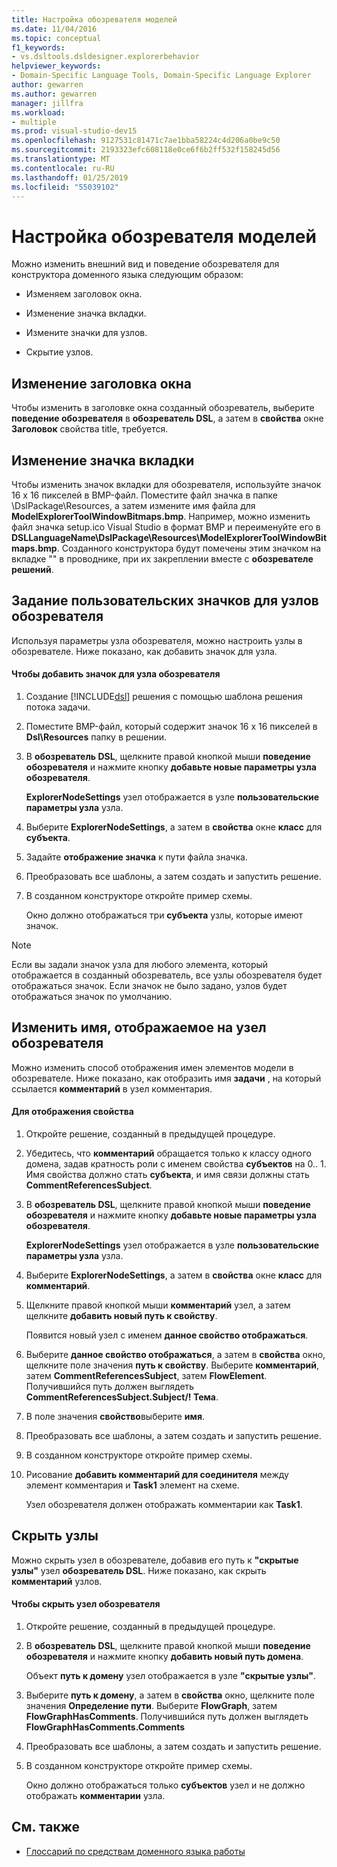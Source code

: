 ```yaml
---
title: Настройка обозревателя моделей
ms.date: 11/04/2016
ms.topic: conceptual
f1_keywords:
- vs.dsltools.dsldesigner.explorerbehavior
helpviewer_keywords:
- Domain-Specific Language Tools, Domain-Specific Language Explorer
author: gewarren
ms.author: gewarren
manager: jillfra
ms.workload:
- multiple
ms.prod: visual-studio-dev15
ms.openlocfilehash: 9127531c81471c7ae1bba58224c4d206a0be9c50
ms.sourcegitcommit: 2193323efc608118e0ce6f6b2ff532f158245d56
ms.translationtype: MT
ms.contentlocale: ru-RU
ms.lasthandoff: 01/25/2019
ms.locfileid: "55039102"
---
```

# <a name="customizing-the-model-explorer"></a>Настройка обозревателя моделей
Можно изменить внешний вид и поведение обозревателя для конструктора доменного языка следующим образом:

-   Изменяем заголовок окна.

-   Изменение значка вкладки.

-   Измените значки для узлов.

-   Скрытие узлов.

## <a name="changing-the-window-title"></a>Изменение заголовка окна
 Чтобы изменить в заголовке окна созданный обозреватель, выберите **поведение обозревателя** в **обозреватель DSL**, а затем в **свойства** окне  **Заголовок** свойства title, требуется.

## <a name="changing-the-tab-icon"></a>Изменение значка вкладки
 Чтобы изменить значок вкладки для обозревателя, используйте значок 16 x 16 пикселей в BMP-файл. Поместите файл значка в папке \DslPackage\Resources\, а затем измените имя файла для **ModelExplorerToolWindowBitmaps.bmp**. Например, можно изменить файл значка setup.ico Visual Studio в формат BMP и переименуйте его в **DSLLanguageName\DslPackage\Resources\ModelExplorerToolWindowBitmaps.bmp**. Созданного конструктора будут помечены этим значком на вкладке "" в проводнике, при их закреплении вместе с **обозревателе решений**.

## <a name="setting-custom-icons-on-explorer-nodes"></a>Задание пользовательских значков для узлов обозревателя
 Используя параметры узла обозревателя, можно настроить узлы в обозревателе. Ниже показано, как добавить значок для узла.

#### <a name="to-add-an-icon-to-an-explorer-node"></a>Чтобы добавить значок для узла обозревателя

1. Создание [!INCLUDE[dsl](../modeling/includes/dsl_md.md)] решения с помощью шаблона решения потока задачи.

2. Поместите BMP-файл, который содержит значок 16 x 16 пикселей в **Dsl\Resources** папку в решении.

3. В **обозреватель DSL**, щелкните правой кнопкой мыши **поведение обозревателя** и нажмите кнопку **добавьте новые параметры узла обозревателя**.

    **ExplorerNodeSettings** узел отображается в узле **пользовательские параметры узла** узла.

4. Выберите **ExplorerNodeSettings**, а затем в **свойства** окне **класс** для **субъекта**.

5. Задайте **отображение значка** к пути файла значка.

6. Преобразовать все шаблоны, а затем создать и запустить решение.

7. В созданном конструкторе откройте пример схемы.

    Окно должно отображаться три **субъекта** узлы, которые имеют значок.

> [!NOTE]
>  Если вы задали значок узла для любого элемента, который отображается в созданный обозреватель, все узлы обозревателя будет отображаться значок. Если значок не было задано, узлов будет отображаться значок по умолчанию.

## <a name="changing-the-name-displayed-on-an-explorer-node"></a>Изменить имя, отображаемое на узел обозревателя
 Можно изменить способ отображения имен элементов модели в обозревателе. Ниже показано, как отобразить имя **задачи** , на который ссылается **комментарий** в узел комментария.

#### <a name="to-display-a-property"></a>Для отображения свойства

1.  Откройте решение, созданный в предыдущей процедуре.

2.  Убедитесь, что **комментарий** обращается только к классу одного домена, задав кратность роли с именем свойства **субъектов** на 0.. 1. Имя свойства должно стать **субъекта**, и имя связи должны стать **CommentReferencesSubject**.

3.  В **обозреватель DSL**, щелкните правой кнопкой мыши **поведение обозревателя** и нажмите кнопку **добавьте новые параметры узла обозревателя**.

     **ExplorerNodeSettings** узел отображается в узле **пользовательские параметры узла** узла.

4.  Выберите **ExplorerNodeSettings**, а затем в **свойства** окне **класс** для **комментарий**.

5.  Щелкните правой кнопкой мыши **комментарий** узел, а затем щелкните **добавить новый путь к свойству**.

     Появится новый узел с именем **данное свойство отображаться**.

6.  Выберите **данное свойство отображаться**, а затем в **свойства** окно, щелкните поле значения **путь к свойству**. Выберите **комментарий**, затем **CommentReferencesSubject**, затем **FlowElement**. Получившийся путь должен выглядеть **CommentReferencesSubject.Subject/! Тема**.

7.  В поле значения **свойство**выберите **имя**.

8.  Преобразовать все шаблоны, а затем создать и запустить решение.

9. В созданном конструкторе откройте пример схемы.

10. Рисование **добавить комментарий для соединителя** между элемент комментария и **Task1** элемент на схеме.

     Узел обозревателя должен отображать комментарии как **Task1**.

## <a name="hiding-nodes"></a>Скрыть узлы
 Можно скрыть узел в обозревателе, добавив его путь к **"скрытые узлы"** узел **обозреватель DSL**. Ниже показано, как скрыть **комментарий** узлов.

#### <a name="to-hide-an-explorer-node"></a>Чтобы скрыть узел обозревателя

1.  Откройте решение, созданный в предыдущей процедуре.

2.  В **обозреватель DSL**, щелкните правой кнопкой мыши **поведение обозревателя** и нажмите кнопку **добавить новый путь домена**.

     Объект **путь к домену** узел отображается в узле **"скрытые узлы"**.

3.  Выберите **путь к домену**, а затем в **свойства** окно, щелкните поле значения **Определение пути**. Выберите **FlowGraph**, затем **FlowGraphHasComments**. Получившийся путь должен выглядеть **FlowGraphHasComments.Comments**

4.  Преобразовать все шаблоны, а затем создать и запустить решение.

5.  В созданном конструкторе откройте пример схемы.

     Окно должно отображаться только **субъектов** узел и не должно отображать **комментарии** узла.

## <a name="see-also"></a>См. также

- [Глоссарий по средствам доменного языка работы](https://msdn.microsoft.com/ca5e84cb-a315-465c-be24-76aa3df276aa)